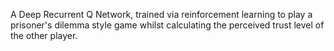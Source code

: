 A Deep Recurrent Q Network, trained via reinforcement learning to play a prisoner's dilemma style game whilst calculating the perceived trust level of the other player.
